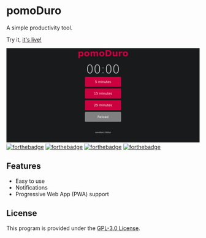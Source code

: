 # pomoDuro
A simple productivity tool.

Try it, [it's live!](https://cliegargo.github.io/pomoDuro)

[![pomoDuro](res/pomoDuro_preview.png)](https://cliegargo.github.io/pomoDuro)
[![forthebadge](https://forthebadge.com/images/badges/built-with-love.svg)](#)
[![forthebadge](https://forthebadge.com/images/badges/made-with-javascript.svg)](#)
[![forthebadge](https://forthebadge.com/images/badges/uses-css.svg)](#)
[![forthebadge](https://forthebadge.com/images/badges/uses-html.svg)](#)


## Features
* Easy to use
* Notifications
* Progressive Web App (PWA) support


## License
This program is provided under the [GPL-3.0 License](./LICENSE).

